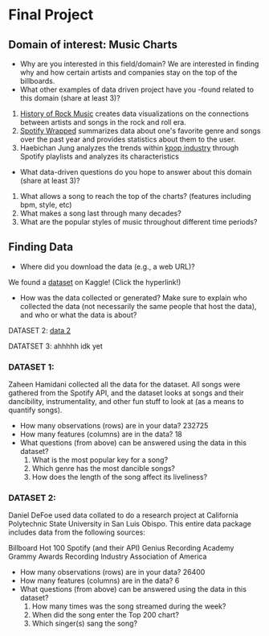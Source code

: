 # Final Project
## Domain of interest: Music Charts
- Why are you interested in this field/domain?
We are interested in finding why and how certain artists and companies stay on the top of the billboards.
- What other examples of data driven project have you -found related to this domain (share at least 3)?
1. [History of Rock Music](https://svds.com/rockandroll/#littlerichard) creates data visualizations on the connections between artists and songs in the rock and roll era.
2. [Spotify Wrapped](https://open.spotify.com/genre/2019-page) summarizes data about one's favorite genre and songs over the past year and provides statistics about them to the user. 
3. Haebichan Jung analyzes the trends within [kpop industry](https://towardsdatascience.com/the-data-science-of-k-pop-understanding-bts-through-data-and-a-i-part-1-50783b198ac2) through Spotify playlists and analyzes its characteristics
- What data-driven questions do you hope to answer about this domain (share at least 3)?
1. What allows a song to reach the top of the charts? (features including bpm, style, etc)
2. What makes a song last through many decades?
3. What are the popular styles of music throughout different time periods?

## Finding Data
- Where did you download the data (e.g., a web URL)?

We found a [dataset](https://www.kaggle.com/zaheenhamidani/ultimate-spotify-tracks-db) on Kaggle! (Click the hyperlink!)
- How was the data collected or generated? Make sure to explain who collected the data (not necessarily the same people that host the data), and who or what the data is about?

DATASET 2: [data 2](https://www.kaggle.com/danield2255/data-on-songs-from-billboard-19992019#spotifyWeeklyTop200Streams.csv)

DATATSET 3: ahhhhh idk yet


### DATASET 1: 
Zaheen Hamidani collected all the data for the dataset. All songs were gathered from the Spotify API, and the dataset looks at songs and their dancibility, instrumentality, and other fun stuff to look at (as a means to quantify songs).
- How many observations (rows) are in your data?
232725
- How many features (columns) are in the data?
18
- What questions (from above) can be answered using the data in this dataset?
  1. What is the most popular key for a song?
  2. Which genre has the most dancible songs?
  3. How does the length of the song affect its liveliness?

### DATASET 2:
Daniel DeFoe used data collated to do a research project at California Polytechnic State University in San Luis Obispo. This entire data package includes data from the following sources:

Billboard Hot 100
Spotify (and their API)
Genius
Recording Academy Grammy Awards
Recording Industry Association of America

- How many observations (rows) are in your data?
26400
- How many features (columns) are in the data?
6
- What questions (from above) can be answered using the data in this dataset?
  1. How many times was the song streamed during the week?
  2. When did the song enter the Top 200 chart?
  3. Which singer(s) sang the song?